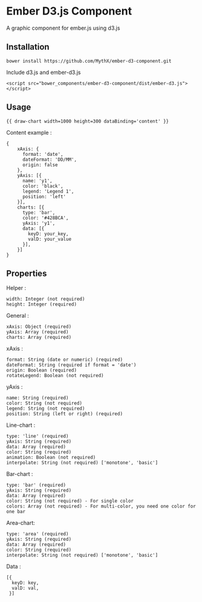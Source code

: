 Ember D3.js Component
==================

A graphic component for ember.js using d3.js

Installation
------------------

    bower install https://github.com/MythX/ember-d3-component.git
    
Include d3.js and ember-d3.js

    <script src="bower_components/ember-d3-component/dist/ember-d3.js"></script>

Usage
------------------

    {{ draw-chart width=1000 height=300 dataBinding='content' }}
    
Content example :

    {
        xAxis: {
          format: 'date',
          dateFormat: 'DD/MM',
          origin: false
        },
        yAxis: [{
          name: 'y1',
          color: 'black',
          legend: 'Legend 1',
          position: 'left'
        }],
        charts: [{
          type: 'bar',
          color: '#428BCA',
          yAxis: 'y1',
          data: [{
            keyD: your_key,
            valD: your_value
          }],
        }]
    }


Properties
------------------

Helper :

    width: Integer (not required)
    height: Integer (required)

General :

    xAxis: Object (required)
    yAxis: Array (required)
    charts: Array (required)

xAxis :

    format: String (date or numeric) (required)
    dateFormat: String (required if format = 'date')
    origin: Boolean (required)
    rotateLegend: Boolean (not required)

yAxis :

    name: String (required)
    color: String (not required)
    legend: String (not required)
    position: String (left or right) (required)

Line-chart :

    type: 'line' (required)
    yAxis: String (required)
    data: Array (required)
    color: String (required)
    animation: Boolean (not required)
    interpolate: String (not required) ['monotone', 'basic']
    
Bar-chart :

    type: 'bar' (required)
    yAxis: String (required)
    data: Array (required)
    color: String (not required) - For single color
    colors: Array (not required) - For multi-color, you need one color for one bar
    
Area-chart:

    type: 'area' (required)
    yAxis: String (required)
    data: Array (required)
    color: String (required)
    interpolate: String (not required) ['monotone', 'basic']

Data : 

    [{
      keyD: key,
      valD: val,
     }]
    
    
